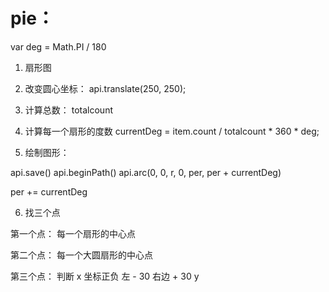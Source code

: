 # pie：

 var deg = Math.PI / 180

 1. 扇形图

 2. 改变圆心坐标： api.translate(250, 250);
   
 3. 计算总数： totalcount  

 4. 计算每一个扇形的度数 currentDeg =  item.count / totalcount * 360 * deg;


 5. 绘制图形：
    
   api.save()
   api.beginPath() 
   api.arc(0, 0, r, 0, per, per + currentDeg)

   per += currentDeg

 6. 找三个点

   第一个点： 每一个扇形的中心点

   第二个点： 每一个大圆扇形的中心点

   第三个点： 判断 x 坐标正负  左 - 30 右边 + 30  y
         